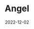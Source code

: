 ---
title: Angel
subtitle: 
layout: default
modal-id: 7
date: 2022-12-02
img: video
vid: IMG_5093.MOV
thumbnail: angel-thumbnail.png
alt: image-alt
description: Lorem ipsum dolor sit amet, usu cu alterum nominavi lobortis. At duo novum diceret. Tantas apeirian vix et, usu sanctus postulant inciderint ut, populo diceret necessitatibus in vim. Cu eum dicam feugiat noluisse.

---